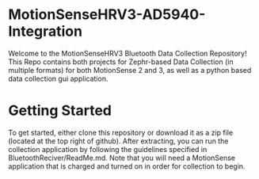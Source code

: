 # MotionSenseHRV3-AD5940-Integration


Welcome to the MotionSenseHRV3 Bluetooth Data Collection Repository! This Repo contains both projects for Zephr-based Data Collection (in multiple formats) for both MotionSense 2 and 3, as well as a python based data collection gui application.

# Getting Started

To get started, either clone this repository or download it as a zip file (located at the top right of github). After extracting, you can run the collection application by following the guidelines specified in BluetoothReciver/ReadMe.md. Note that you will need a MotionSense application that is charged and turned on in order for collection to begin.

